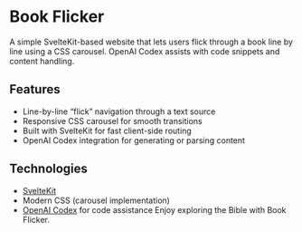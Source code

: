 # Book Flicker

A simple SvelteKit-based website that lets users flick through a book line by line using a CSS carousel. OpenAI Codex assists with code snippets and content handling.

## Features

- Line-by-line “flick” navigation through a text source
- Responsive CSS carousel for smooth transitions
- Built with SvelteKit for fast client-side routing
- OpenAI Codex integration for generating or parsing content

## Technologies

- [SvelteKit](https://kit.svelte.dev/)
- Modern CSS (carousel implementation)
- [OpenAI Codex](https://openai.com/product/codex) for code assistance
  Enjoy exploring the Bible with Book Flicker.
